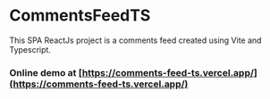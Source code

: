 # CommentsFeedTS

This SPA ReactJs project is a comments feed created using Vite and Typescript.

### Online demo at [https://comments-feed-ts.vercel.app/](https://comments-feed-ts.vercel.app/)
